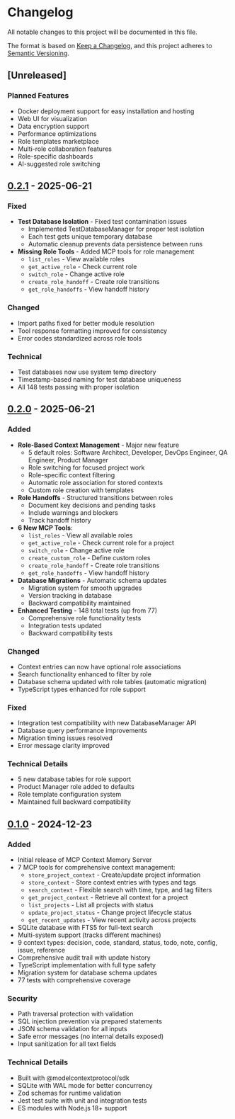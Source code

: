 # Changelog

All notable changes to this project will be documented in this file.

The format is based on [Keep a Changelog](https://keepachangelog.com/en/1.0.0/),
and this project adheres to [Semantic Versioning](https://semver.org/spec/v2.0.0.html).

## [Unreleased]

### Planned Features
- Docker deployment support for easy installation and hosting
- Web UI for visualization
- Data encryption support
- Performance optimizations
- Role templates marketplace
- Multi-role collaboration features
- Role-specific dashboards
- AI-suggested role switching

## [0.2.1] - 2025-06-21

### Fixed
- **Test Database Isolation** - Fixed test contamination issues
  - Implemented TestDatabaseManager for proper test isolation
  - Each test gets unique temporary database
  - Automatic cleanup prevents data persistence between runs
- **Missing Role Tools** - Added MCP tools for role management
  - `list_roles` - View available roles
  - `get_active_role` - Check current role
  - `switch_role` - Change active role  
  - `create_role_handoff` - Create role transitions
  - `get_role_handoffs` - View handoff history

### Changed
- Import paths fixed for better module resolution
- Tool response formatting improved for consistency
- Error codes standardized across role tools

### Technical
- Test databases now use system temp directory
- Timestamp-based naming for test database uniqueness
- All 148 tests passing with proper isolation

## [0.2.0] - 2025-06-21

### Added
- **Role-Based Context Management** - Major new feature
  - 5 default roles: Software Architect, Developer, DevOps Engineer, QA Engineer, Product Manager
  - Role switching for focused project work
  - Role-specific context filtering
  - Automatic role association for stored contexts
  - Custom role creation with templates
- **Role Handoffs** - Structured transitions between roles
  - Document key decisions and pending tasks
  - Include warnings and blockers
  - Track handoff history
- **6 New MCP Tools**:
  - `list_roles` - View all available roles
  - `get_active_role` - Check current role for a project
  - `switch_role` - Change active role
  - `create_custom_role` - Define custom roles
  - `create_role_handoff` - Create role transitions
  - `get_role_handoffs` - View handoff history
- **Database Migrations** - Automatic schema updates
  - Migration system for smooth upgrades
  - Version tracking in database
  - Backward compatibility maintained
- **Enhanced Testing** - 148 total tests (up from 77)
  - Comprehensive role functionality tests
  - Integration tests updated
  - Backward compatibility tests

### Changed
- Context entries can now have optional role associations
- Search functionality enhanced to filter by role
- Database schema updated with role tables (automatic migration)
- TypeScript types enhanced for role support

### Fixed
- Integration test compatibility with new DatabaseManager API
- Database query performance improvements
- Migration timing issues resolved
- Error message clarity improved

### Technical Details
- 5 new database tables for role support
- Product Manager role added to defaults
- Role template configuration system
- Maintained full backward compatibility

## [0.1.0] - 2024-12-23

### Added
- Initial release of MCP Context Memory Server
- 7 MCP tools for comprehensive context management:
  - `store_project_context` - Create/update project information
  - `store_context` - Store context entries with types and tags
  - `search_context` - Flexible search with time, type, and tag filters
  - `get_project_context` - Retrieve all context for a project
  - `list_projects` - List all projects with status
  - `update_project_status` - Change project lifecycle status
  - `get_recent_updates` - View recent activity across projects
- SQLite database with FTS5 for full-text search
- Multi-system support (tracks different machines)
- 9 context types: decision, code, standard, status, todo, note, config, issue, reference
- Comprehensive audit trail with update history
- TypeScript implementation with full type safety
- Migration system for database schema updates
- 77 tests with comprehensive coverage

### Security
- Path traversal protection with validation
- SQL injection prevention via prepared statements
- JSON schema validation for all inputs
- Safe error messages (no internal details exposed)
- Input sanitization for all text fields

### Technical Details
- Built with @modelcontextprotocol/sdk
- SQLite with WAL mode for better concurrency
- Zod schemas for runtime validation
- Jest test suite with unit and integration tests
- ES modules with Node.js 18+ support

[0.2.1]: https://github.com/briandawson/mcp-context-memory/releases/tag/v0.2.1
[0.2.0]: https://github.com/briandawson/mcp-context-memory/releases/tag/v0.2.0
[0.1.0]: https://github.com/briandawson/mcp-context-memory/releases/tag/v0.1.0
